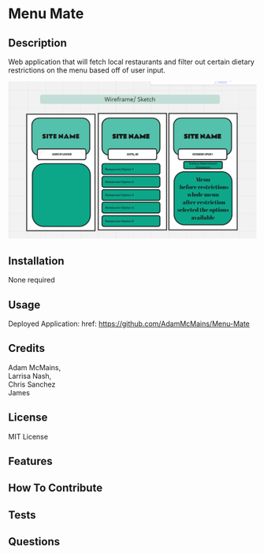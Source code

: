 # Menu Mate
## Description
 Web application that will fetch local restaurants and filter out certain dietary restrictions on the menu based off of user input.

 ![Alt text](image.png)
 
## Installation
None required 
## Usage
Deployed Application: href: https://github.com/AdamMcMains/Menu-Mate
## Credits
Adam McMains,  
Larrisa Nash,  
Chris Sanchez  
James   
## License
MIT License
## Features 
## How To Contribute
## Tests
## Questions
